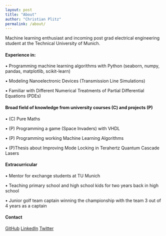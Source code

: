```yaml
---
layout: post
title: "About"
author: "Christian Plitz"
permalink: /about/
---
```


Machine learning enthusiast and incoming post grad electrical engineering student at the Technical University of Munich. 

#### Experience in: 

• Programming machine learning algorithms with Python (seaborn, numpy, pandas, matplotlib, scikit-learn)

• Modeling Nanoelectronic Devices (Transmission Line Simulations)

• Familiar with Different Numerical Treatments of Partial Differential Equations (PDEs)


#### Broad field of knowledge from university courses (C) and projects (P)

• (C) Pure Maths 

• (P) Programming a game (Space Invaders) with VHDL

• (P) Programming working Machine Learning Algorithms

• (P)Thesis about Improving Mode Locking in Terahertz Quantum Cascade Lasers 


#### Extracurricular

• Mentor for exchange students at TU Munich

• Teaching primary school and high school kids for two years back in high school

• Junior golf team captain winning the championship with the team 3 out of 4 years as a captain

#### Contact

[GitHub](https://github.com/chrischris96/)
[LinkedIn](https://www.linkedin.com/in/christian-plitz-303180101/)
[Twitter](https://twitter.com/ChristianPlitz)


